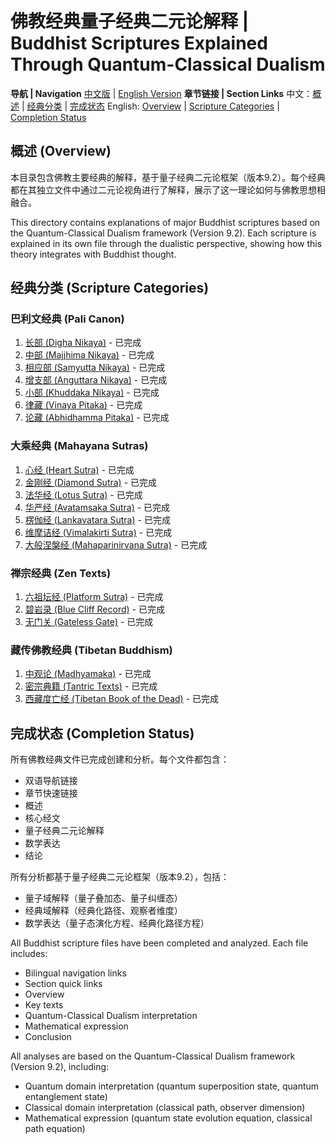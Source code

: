 # 佛教经典量子经典二元论解释 | Buddhist Scriptures Explained Through Quantum-Classical Dualism

**导航 | Navigation**
[中文版](#佛教经典解析) | [English Version](#buddhist-scriptures-analysis)
**章节链接 | Section Links**
中文：[概述](#概述-overview) | [经典分类](#经典分类-scripture-categories) | [完成状态](#完成状态-completion-status)
English: [Overview](#概述-overview) | [Scripture Categories](#经典分类-scripture-categories) | [Completion Status](#完成状态-completion-status)

## 概述 (Overview)

本目录包含佛教主要经典的解释，基于量子经典二元论框架（版本9.2）。每个经典都在其独立文件中通过二元论视角进行了解释，展示了这一理论如何与佛教思想相融合。

This directory contains explanations of major Buddhist scriptures based on the Quantum-Classical Dualism framework (Version 9.2). Each scripture is explained in its own file through the dualistic perspective, showing how this theory integrates with Buddhist thought.

## 经典分类 (Scripture Categories)

### 巴利文经典 (Pali Canon)
1. [长部 (Digha Nikaya)](Digha_Nikaya.md) - 已完成
2. [中部 (Majjhima Nikaya)](Majjhima_Nikaya.md) - 已完成
3. [相应部 (Samyutta Nikaya)](Samyutta_Nikaya.md) - 已完成
4. [增支部 (Anguttara Nikaya)](Anguttara_Nikaya.md) - 已完成
5. [小部 (Khuddaka Nikaya)](Khuddaka_Nikaya.md) - 已完成
6. [律藏 (Vinaya Pitaka)](Vinaya_Pitaka.md) - 已完成
7. [论藏 (Abhidhamma Pitaka)](Abhidhamma_Pitaka.md) - 已完成

### 大乘经典 (Mahayana Sutras)
1. [心经 (Heart Sutra)](Heart_Sutra.md) - 已完成
2. [金刚经 (Diamond Sutra)](Diamond_Sutra.md) - 已完成
3. [法华经 (Lotus Sutra)](Lotus_Sutra.md) - 已完成
4. [华严经 (Avatamsaka Sutra)](Avatamsaka_Sutra.md) - 已完成
5. [楞伽经 (Lankavatara Sutra)](Lankavatara_Sutra.md) - 已完成
6. [维摩诘经 (Vimalakirti Sutra)](Vimalakirti_Sutra.md) - 已完成
7. [大般涅槃经 (Mahaparinirvana Sutra)](Mahaparinirvana_Sutra.md) - 已完成

### 禅宗经典 (Zen Texts)
1. [六祖坛经 (Platform Sutra)](Platform_Sutra.md) - 已完成
2. [碧岩录 (Blue Cliff Record)](Blue_Cliff_Record.md) - 已完成
3. [无门关 (Gateless Gate)](Gateless_Gate.md) - 已完成

### 藏传佛教经典 (Tibetan Buddhism)
1. [中观论 (Madhyamaka)](Madhyamaka.md) - 已完成
2. [密宗典籍 (Tantric Texts)](Tantric_Texts.md) - 已完成
3. [西藏度亡经 (Tibetan Book of the Dead)](Tibetan_Book_of_Dead.md) - 已完成

## 完成状态 (Completion Status)

所有佛教经典文件已完成创建和分析。每个文件都包含：
- 双语导航链接
- 章节快速链接
- 概述
- 核心经文
- 量子经典二元论解释
- 数学表达
- 结论

所有分析都基于量子经典二元论框架（版本9.2），包括：
- 量子域解释（量子叠加态、量子纠缠态）
- 经典域解释（经典化路径、观察者维度）
- 数学表达（量子态演化方程、经典化路径方程）

All Buddhist scripture files have been completed and analyzed. Each file includes:
- Bilingual navigation links
- Section quick links
- Overview
- Key texts
- Quantum-Classical Dualism interpretation
- Mathematical expression
- Conclusion

All analyses are based on the Quantum-Classical Dualism framework (Version 9.2), including:
- Quantum domain interpretation (quantum superposition state, quantum entanglement state)
- Classical domain interpretation (classical path, observer dimension)
- Mathematical expression (quantum state evolution equation, classical path equation)